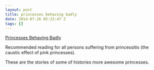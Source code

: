 ```yaml
---
layout: post
title: princesses behaving badly
date: 2014-07-26 05:23:47 Z
tags: []
---
```

[Princesses Behaving Badly](http://www.amazon.co.uk/gp/aw/d/1594746443)

Recommended reading for all persons suffering from princessitis (the caustic effect of pink princesses).

These are the stories of some of histories more awesome princesses.
